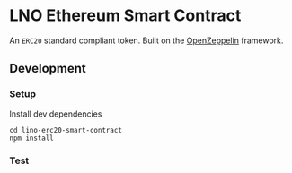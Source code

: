 # LNO Ethereum Smart Contract
An `ERC20` standard compliant token. Built on the [OpenZeppelin](https://openzeppelin.org/) framework.
## Development
### Setup
Install dev dependencies
```
cd lino-erc20-smart-contract
npm install
```
### Test
